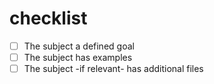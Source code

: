 # checklist

- [ ] The subject a defined goal
- [ ] The subject has examples
- [ ] The subject -if relevant- has additional files
